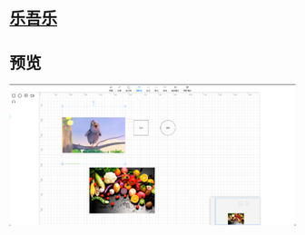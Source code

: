 # [乐吾乐](https://developer.le5le.com/)
# 预览
![image](https://github.com/FanFanJUN/MetaTopy/blob/main/src/pages/meta.png)
